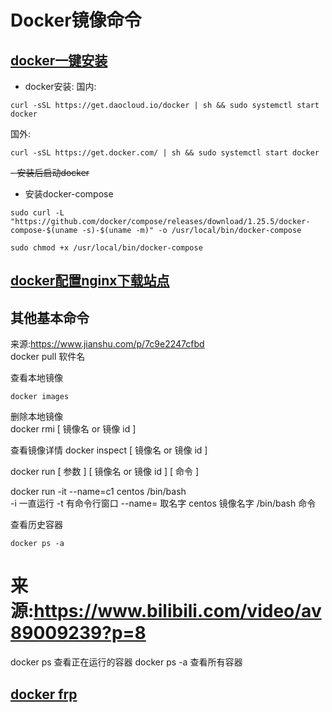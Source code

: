 # Docker镜像命令  

## [docker一键安装](https://blog.csdn.net/m0_37607365/article/details/79811086)
- docker安装:
国内:  
```
curl -sSL https://get.daocloud.io/docker | sh && sudo systemctl start docker
```
国外:    
```
curl -sSL https://get.docker.com/ | sh && sudo systemctl start docker
```
~~- 安装后启动docker~~

- 安装docker-compose
```
sudo curl -L "https://github.com/docker/compose/releases/download/1.25.5/docker-compose-$(uname -s)-$(uname -m)" -o /usr/local/bin/docker-compose
```
```
sudo chmod +x /usr/local/bin/docker-compose  
```
## [docker配置nginx下载站点](https://github.com/bboysoulcn/nginx-down)




## 其他基本命令

来源:https://www.jianshu.com/p/7c9e2247cfbd   
docker pull 软件名

查看本地镜像   
```
docker images  
```

删除本地镜像  
docker rmi [ 镜像名 or 镜像 id ]

查看镜像详情
docker inspect [ 镜像名 or 镜像 id ]

docker run [ 参数 ] [ 镜像名 or 镜像 id ] [ 命令 ]

docker run -it --name=c1 centos /bin/bash  
-i 一直运行 -t 有命令行窗口 --name= 取名字 centos 镜像名字 /bin/bash 命令

查看历史容器  
```
docker ps -a
```



# 来源:https://www.bilibili.com/video/av89009239?p=8

docker ps 查看正在运行的容器
docker ps -a 查看所有容器


## [docker frp](https://hub.docker.com/r/snowdreamtech/frps)














